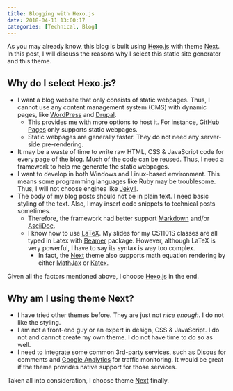 ```yaml
---
title: Blogging with Hexo.js
date: 2018-04-11 13:00:17
categories: [Technical, Blog]
---
```


As you may already know, this blog is built using [Hexo.js](https://hexo.io) with theme [Next](https://github.com/theme-next/hexo-theme-next). In this post, I will discuss the reasons why I select this static site generator and this theme.

## Why do I select Hexo.js?

- I want a blog website that only consists of static webpages. Thus, I cannot use any content management system (CMS) with dynamic pages, like [WordPress](https://wordpress.org/) and [Drupal](https://www.drupal.org/).
	- This provides me with more options to host it. For instance, [GitHub Pages](https://pages.github.com/) only supports static webpages.
	- Static webpages are generally faster. They do not need any server-side pre-rendering.
- It may be a waste of time to write raw HTML, CSS & JavaScript code for every page of the blog. Much of the code can be reused. Thus, I need a framework to help me generate the static webpages.
- I want to develop in both Windows and Linux-based environment. This means some programming languages like Ruby may be troublesome. Thus, I will not choose engines like [Jekyll](https://jekyllrb.com/).
- The body of my blog posts should not be in plain text. I need basic styling of the text. Also, I may insert code snippets to technical posts sometimes.
	- Therefore, the framework had better support [Markdown](https://en.wikipedia.org/wiki/Markdown) and/or [AsciiDoc](http://www.methods.co.nz/asciidoc/).
	- I know how to use [LaTeX](https://www.latex-project.org). My slides for my CS1101S classes are all typed in Latex with [Beamer](https://ctan.org/pkg/beamer) package. However, although LaTeX is very powerful, I have to say its syntax is way too complex.
		- In fact, the [Next](https://github.com/theme-next/hexo-theme-next) theme also supports math equation rendering by either [MathJax](https://www.mathjax.org) or [Katex](https://katex.org).

Given all the factors mentioned above, I choose [Hexo.js](https://hexo.io/) in the end.

<!-- more -->

## Why am I using theme Next?

- I have tried other themes before. They are just not _nice enough_. I do not like the styling.
- I am not a front-end guy or an expert in design, CSS & JavaScript. I do not and cannot create my own theme. I do not have time to do so as well.
- I need to integrate some common 3rd-party services, such as [Disqus](https://disqus.com) for comments and [Google Analytics](https://analytics.google.com/) for traffic monitoring. It would be great if the theme provides native support for those services.

Taken all into consideration, I choose theme [Next](https://github.com/theme-next/hexo-theme-next) finally.
